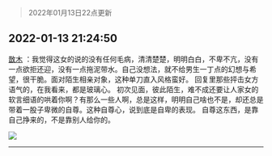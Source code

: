 > 2022年01月13日22点更新
<link rel="stylesheet" href="https://cdn.jsdelivr.net/gh/taotie6/sampleJSON@main/css/photo_show.css">
<meta name="referrer" content="no-referrer" />


 ## 2022-01-13 21:24:50 

 [㪚木](https://www.coolapk.com/feed/32800553?shareKey=NDRiMjhlZTlkNzI1NjFlMDMwODU~) ：我觉得这女的说的没有任何毛病，清清楚楚，明明白白，不卑不亢，没有一点欲拒还迎，没有一点拖泥带水。自己没想法，就不给男生一丁点的幻想与希望，很干脆。面对陌生相亲对象，这种单刀直入风格蛮好。
回复里那些抨击女方语气的，在我看来，都是玻璃心。
初次见面，彼此陌生<!--break-->，难不成还要让人家女的软言细语的哄着你啊？有那么一些人啊，总是这样，明明自己啥也不是，却还总是带着一股子卑微的自尊。这种自尊心，说到底是自卑的表现。
自尊这东西，是靠自己挣来的，不是靠别人给你的。 

<div class="album">
<img class="img-item" src="http://image.coolapk.com/feed/2019/0412/17/1081091_1555060673_5592@400x225.gif" />
</div>

 ------- 

